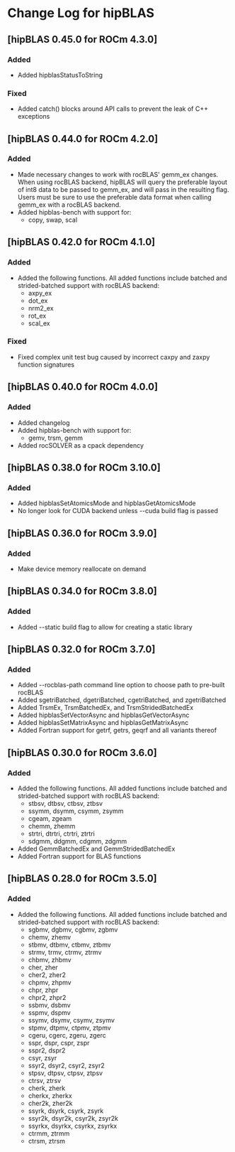 # Change Log for hipBLAS

## [hipBLAS 0.45.0 for ROCm 4.3.0]
### Added
- Added hipblasStatusToString

### Fixed
- Added catch() blocks around API calls to prevent the leak of C++ exceptions

## [hipBLAS 0.44.0 for ROCm 4.2.0]
### Added
- Made necessary changes to work with rocBLAS' gemm_ex changes. When using rocBLAS backend, hipBLAS will query the preferable
  layout of int8 data to be passed to gemm_ex, and will pass in the resulting flag. Users must be sure to use the preferable
  data format when calling gemm_ex with a rocBLAS backend.
- Added hipblas-bench with support for:
    - copy, swap, scal

## [hipBLAS 0.42.0 for ROCm 4.1.0]
### Added
- Added the following functions. All added functions include batched and strided-batched support with rocBLAS backend:
    - axpy_ex
    - dot_ex
    - nrm2_ex
    - rot_ex
    - scal_ex

### Fixed
- Fixed complex unit test bug caused by incorrect caxpy and zaxpy function signatures

## [hipBLAS 0.40.0 for ROCm 4.0.0]
### Added
- Added changelog
- Added hipblas-bench with support for:
    - gemv, trsm, gemm
- Added rocSOLVER as a cpack dependency

## [hipBLAS 0.38.0 for ROCm 3.10.0]
### Added
- Added hipblasSetAtomicsMode and hipblasGetAtomicsMode
- No longer look for CUDA backend unless --cuda build flag is passed

## [hipBLAS 0.36.0 for ROCm 3.9.0]
### Added
- Make device memory reallocate on demand

## [hipBLAS 0.34.0 for ROCm 3.8.0]
### Added
- Added --static build flag to allow for creating a static library

## [hipBLAS 0.32.0 for ROCm 3.7.0]
### Added
- Added --rocblas-path command line option to choose path to pre-built rocBLAS
- Added sgetriBatched, dgetriBatched, cgetriBatched, and zgetriBatched
- Added TrsmEx, TrsmBatchedEx, and TrsmStridedBatchedEx
- Added hipblasSetVectorAsync and hipblasGetVectorAsync
- Added hipblasSetMatrixAsync and hipblasGetMatrixAsync
- Added Fortran support for getrf, getrs, geqrf and all variants thereof

## [hipBLAS 0.30.0 for ROCm 3.6.0]
### Added
- Added the following functions. All added functions include batched and strided-batched support with rocBLAS backend:
    - stbsv, dtbsv, ctbsv, ztbsv
    - ssymm, dsymm, csymm, zsymm
    - cgeam, zgeam
    - chemm, zhemm
    - strtri, dtrtri, ctrtri, ztrtri
    - sdgmm, ddgmm, cdgmm, zdgmm
- Added GemmBatchedEx and GemmStridedBatchedEx
- Added Fortran support for BLAS functions

## [hipBLAS 0.28.0 for ROCm 3.5.0]
### Added
- Added the following functions. All added functions include batched and strided-batched support with rocBLAS backend:
    - sgbmv, dgbmv, cgbmv, zgbmv
    - chemv, zhemv
    - stbmv, dtbmv, ctbmv, ztbmv
    - strmv, trmv, ctrmv, ztrmv
    - chbmv, zhbmv
    - cher, zher
    - cher2, zher2
    - chpmv, zhpmv
    - chpr, zhpr
    - chpr2, zhpr2
    - ssbmv, dsbmv
    - sspmv, dspmv
    - ssymv, dsymv, csymv, zsymv
    - stpmv, dtpmv, ctpmv, ztpmv
    - cgeru, cgerc, zgeru, zgerc
    - sspr, dspr, cspr, zspr
    - sspr2, dspr2
    - csyr, zsyr
    - ssyr2, dsyr2, csyr2, zsyr2
    - stpsv, dtpsv, ctpsv, ztpsv
    - ctrsv, ztrsv
    - cherk, zherk
    - cherkx, zherkx
    - cher2k, zher2k
    - ssyrk, dsyrk, csyrk, zsyrk
    - ssyr2k, dsyr2k, csyr2k, zsyr2k
    - ssyrkx, dsyrkx, csyrkx, zsyrkx
    - ctrmm, ztrmm
    - ctrsm, ztrsm
